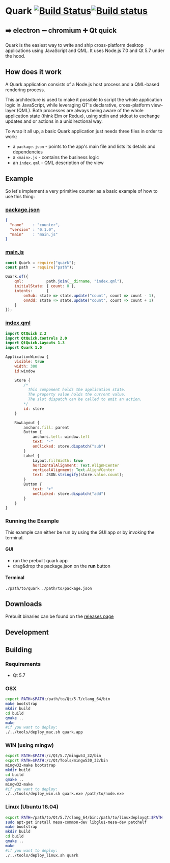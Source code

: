 # Quark [![Build Status](https://travis-ci.org/freemountain/quark.svg?branch=master)](https://travis-ci.org/freemountain/quark)[![Build status](https://ci.appveyor.com/api/projects/status/0o42xa30rxmhvdl6/branch/master?svg=true)](https://ci.appveyor.com/project/freemountain/quark/branch/master)
## :arrow_right: electron :heavy_minus_sign: chromium :heavy_plus_sign: Qt quick

Quark is the easiest way to write and ship cross-platform desktop applications using JavaScript and QML. It uses Node.js 7.0 and Qt 5.7 under the hood.

## How does it work
A Quark application consists of a Node.js host process and a QML-based rendering process.

This architecture is used to make it possible to script the whole application logic in JavaScript, while leveraging QT's declarative, cross-platform view-layer (QML).
Both processes are always being aware of the whole application state (think Elm or Redux), using stdin and stdout to exchange updates and or actions in a unidirectional way.

To wrap it all up, a basic Quark application just needs three files in order to work:


- a `package.json` - points to the app's main file and lists its details and dependencies
- a `<main>.js` - contains the business logic
- an `index.qml` - QML description of the view

## Example
So let's implement a very primitive counter as a basic example of how to use this thing:

### [package.json](https://github.com/freemountain/quark/blob/master/example/counter/package.json)
```json
{
  "name"    : "counter",
  "version" : "0.1.0",
  "main"    : "main.js"
}
```

### [main.js](https://github.com/freemountain/quark/blob/master/example/counter/main.js)
```js
const Quark = require("quark");
const path  = require("path");

Quark.of({
    qml:          path.join(__dirname, "index.qml"),
    initialState: { count: 0 },
    intents:      {
        onSub: state => state.update("count", count => count - 1),
        onAdd: state => state.update("count", count => count + 1)
    }
});
```

### [index.qml](https://github.com/freemountain/quark/blob/master/example/counter/index.qml)
```qml
import QtQuick 2.2
import QtQuick.Controls 2.0
import QtQuick.Layouts 1.3
import Quark 1.0

ApplicationWindow {
    visible: true
    width: 300
    id:window

    Store {
        /*
          This component holds the application state.
          The property value holds the current value.
          The slot dispatch can be called to emit an action.
        */
        id: store
    }

    RowLayout {
        anchors.fill: parent
        Button {
            anchors.left: window.left
            text: "-"
            onClicked: store.dispatch("sub")
        }
        Label {
            Layout.fillWidth: true
            horizontalAlignment: Text.AlignHCenter
            verticalAlignment: Text.AlignVCenter
            text: JSON.stringify(store.value.count);
        }
        Button {
            text: "+"
            onClicked: store.dispatch("add")
        }
    }
}
```
### Running the Example

This example can either be run by using the GUI app or by invoking the terminal.

#### GUI
- run the prebuilt quark app
- drag&drop the package.json on the __run__ button

#### Terminal
```
./path/to/quark ./path/to/package.json
```

## Downloads
Prebuilt binaries can be found on the [releases page](https://github.com/freemountain/quark/releases)

## Development
## Building
### Requirements
- Qt 5.7

### OSX
```bash
export PATH=$PATH:/path/to/Qt/5.7/clang_64/bin
make bootstrap
mkdir build
cd build
qmake ..
make
#if you want to deploy:
./../tools/deploy_mac.sh quark.app
```

### WIN (using mingw)
```bash
export PATH=$PATH:/c/Qt/5.7/mingw53_32/bin
export PATH=$PATH:/c/Qt/Tools/mingw530_32/bin
mingw32-make bootstrap
mkdir build
cd build
qmake ..
mingw32-make
#if you want to deploy:
./../tools/deploy_win.sh quark.exe /path/to/node.exe
```

### Linux (Ubuntu 16.04)
```bash
export PATH=/path/to/Qt/5.7/clang_64/bin:/path/to/linuxdeployqt:$PATH
sudo apt-get install mesa-common-dev libglu1-mesa-dev patchelf
make bootstrap
mkdir build
cd build
qmake ..
make
#if you want to deploy:
./../tools/deploy_linux.sh quark
```
